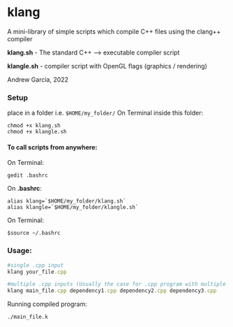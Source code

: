 # klang

A mini-library of simple scripts which compile C++ files using the clang++ compiler

**klang.sh** - The standard C++ --> executable compiler script

**klangle.sh** - compiler script with OpenGL flags (graphics / rendering)

Andrew Garcia, 2022



### Setup

place in a folder i.e. `$HOME/my_folder/`
On Terminal inside this folder:

```
chmod +x klang.sh
chmod +x klangle.sh

```
#### To call scripts from anywhere:

On Terminal:

```
gedit .bashrc
```

On **.bashrc**:

```
alias klang=`$HOME/my_folder/klang.sh` 
alias klangle=`$HOME/my_folder/klangle.sh` 
```
On Terminal:
```
$source ~/.bashrc
```

### Usage:

```ruby
#single .cpp input
klang your_file.cpp

#multiple .cpp inputs (Usually the case for .cpp program with multiple .cpp dependencies)
klang main_file.cpp dependency1.cpp dependency2.cpp dependency3.cpp
```
Running compiled program:
```
./main_file.k
```

